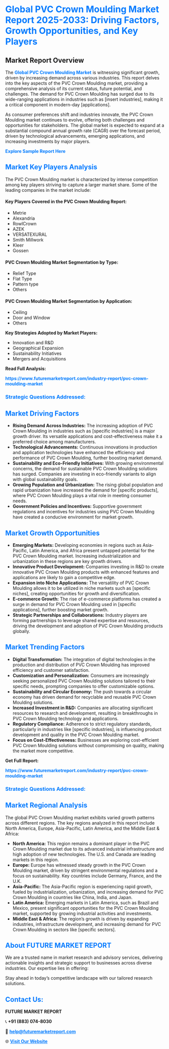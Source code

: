 <h1 style="color: #007BFF;">Global PVC Crown Moulding Market Report 2025-2033: Driving Factors, Growth Opportunities, and Key Players</h1>

<section id="overview">
<h2>Market Report Overview</h2>
<p>The <a href="https://www.futuremarketreport.com/industry-report/pvc-crown-moulding-market" style="color: #007BFF; text-decoration: none;"><strong>Global PVC Crown Moulding Market</strong></a> is witnessing significant growth, driven by increasing demand across various industries. This report delves into the key aspects of the PVC Crown Moulding market, providing a comprehensive analysis of its current status, future potential, and challenges. The demand for PVC Crown Moulding has surged due to its wide-ranging applications in industries such as [insert industries], making it a critical component in modern-day [applications].</p>
<p>As consumer preferences shift and industries innovate, the PVC Crown Moulding market continues to evolve, offering both challenges and opportunities for stakeholders. The global market is expected to expand at a substantial compound annual growth rate (CAGR) over the forecast period, driven by technological advancements, emerging applications, and increasing investments by major players.</p>
</section>

<section id="overview">
<p><a href="https://www.futuremarketreport.com/request-sample/reportId=55909" style="color: #007BFF; text-decoration: none;"><strong>Explore Sample Report Here</strong></a></p>
</section>

<section id="key-players">
<h2 style="color: #007BFF;">Market Key Players Analysis</h2>
<p>The PVC Crown Moulding market is characterized by intense competition among key players striving to capture a larger market share. Some of the leading companies in the market include:</p>
<h4>Key Players Covered in the PVC Crown Moulding Report:</h4>
<ul><li>Metrie</li><li>Alexandria</li><li>RowlCrown</li><li>AZEK</li><li>VERSATEXURAL</li><li>Smith Millwork</li><li>Kleer</li><li>Gossen</li></ul>
<h4>PVC Crown Moulding Market Segmentation by Type:</h4>
<ul><li>Relief Type</li><li>Flat Type</li><li>Pattern type</li><li>Others</li></ul>

<h4>PVC Crown Moulding Market Segmentation by Application:</h4>
<ul><li>Ceiling</li><li>Door and Window</li><li>Others</li></ul>
<p><strong>Key Strategies Adopted by Market Players:</strong></p>
<ul>
<li>Innovation and R&D</li>
<li>Geographical Expansion</li>
<li>Sustainability Initiatives</li>
<li>Mergers and Acquisitions</li>
</ul>
</section>

<section>
<p><strong>Read Full Analysis: </strong></p><a href="https://www.futuremarketreport.com/industry-report/pvc-crown-moulding-market" style="color: #007BFF; text-decoration: none;"><strong>https://www.futuremarketreport.com/industry-report/pvc-crown-moulding-market</strong></a>
<h3 style="color: #007BFF;">Strategic Questions Addressed:</h3>
</section>

<section id="driving-factors">
<h2 style="color: #007BFF;">Market Driving Factors</h2>
<ul>
<li><strong>Rising Demand Across Industries:</strong> The increasing adoption of PVC Crown Moulding in industries such as [specific industries] is a major growth driver. Its versatile applications and cost-effectiveness make it a preferred choice among manufacturers.</li>
<li><strong>Technological Advancements:</strong> Continuous innovations in production and application technologies have enhanced the efficiency and performance of PVC Crown Moulding, further boosting market demand.</li>
<li><strong>Sustainability and Eco-Friendly Initiatives:</strong> With growing environmental concerns, the demand for sustainable PVC Crown Moulding solutions has surged. Companies are investing in eco-friendly variants to align with global sustainability goals.</li>
<li><strong>Growing Population and Urbanization:</strong> The rising global population and rapid urbanization have increased the demand for [specific products], where PVC Crown Moulding plays a vital role in meeting consumer needs.</li>
<li><strong>Government Policies and Incentives:</strong> Supportive government regulations and incentives for industries using PVC Crown Moulding have created a conducive environment for market growth.</li>
</ul>
</section>

<section id="growth-opportunities">
<h2 style="color: #007BFF;">Market Growth Opportunities</h2>
<ul>
<li><strong>Emerging Markets:</strong> Developing economies in regions such as Asia-Pacific, Latin America, and Africa present untapped potential for the PVC Crown Moulding market. Increasing industrialization and urbanization in these regions are key growth drivers.</li>
<li><strong>Innovative Product Development:</strong> Companies investing in R&D to create innovative PVC Crown Moulding products with enhanced features and applications are likely to gain a competitive edge.</li>
<li><strong>Expansion into Niche Applications:</strong> The versatility of PVC Crown Moulding allows it to be utilized in niche markets such as [specific niches], creating opportunities for growth and diversification.</li>
<li><strong>E-commerce Growth:</strong> The rise of e-commerce platforms has created a surge in demand for PVC Crown Moulding used in [specific applications], further boosting market growth.</li>
<li><strong>Strategic Partnerships and Collaborations:</strong> Industry players are forming partnerships to leverage shared expertise and resources, driving the development and adoption of PVC Crown Moulding products globally.</li>
</ul>
</section>

<section id="trending-factors">
<h2 style="color: #007BFF;">Market Trending Factors</h2>
<ul>
<li><strong>Digital Transformation:</strong> The integration of digital technologies in the production and distribution of PVC Crown Moulding has improved efficiency and customer satisfaction.</li>
<li><strong>Customization and Personalization:</strong> Consumers are increasingly seeking personalized PVC Crown Moulding solutions tailored to their specific needs, prompting companies to offer customizable options.</li>
<li><strong>Sustainability and Circular Economy:</strong> The push towards a circular economy has driven demand for recyclable and reusable PVC Crown Moulding solutions.</li>
<li><strong>Increased Investment in R&D:</strong> Companies are allocating significant resources to research and development, resulting in breakthroughs in PVC Crown Moulding technology and applications.</li>
<li><strong>Regulatory Compliance:</strong> Adherence to strict regulatory standards, particularly in industries like [specific industries], is influencing product development and quality in the PVC Crown Moulding market.</li>
<li><strong>Focus on Cost-Effectiveness:</strong> Businesses are exploring cost-efficient PVC Crown Moulding solutions without compromising on quality, making the market more competitive.</li>
</ul>
</section>

<section>
<p><strong>Get Full Report: </strong></p><a href="https://www.futuremarketreport.com/industry-report/pvc-crown-moulding-market" style="color: #007BFF; text-decoration: none;"><strong>https://www.futuremarketreport.com/industry-report/pvc-crown-moulding-market</strong></a>
<h3 style="color: #007BFF;">Strategic Questions Addressed:</h3>
</section>


<section id="regional-analysis">
<h2 style="color: #007BFF;">Market Regional Analysis</h2>
<p>The global PVC Crown Moulding market exhibits varied growth patterns across different regions. The key regions analyzed in this report include North America, Europe, Asia-Pacific, Latin America, and the Middle East & Africa:</p>
<ul>
<li><strong>North America:</strong> This region remains a dominant player in the PVC Crown Moulding market due to its advanced industrial infrastructure and high adoption of new technologies. The U.S. and Canada are leading markets in this region.</li>
<li><strong>Europe:</strong> Europe has witnessed steady growth in the PVC Crown Moulding market, driven by stringent environmental regulations and a focus on sustainability. Key countries include Germany, France, and the U.K.</li>
<li><strong>Asia-Pacific:</strong> The Asia-Pacific region is experiencing rapid growth, fueled by industrialization, urbanization, and increasing demand for PVC Crown Moulding in countries like China, India, and Japan.</li>
<li><strong>Latin America:</strong> Emerging markets in Latin America, such as Brazil and Mexico, present significant opportunities for the PVC Crown Moulding market, supported by growing industrial activities and investments.</li>
<li><strong>Middle East & Africa:</strong> The region’s growth is driven by expanding industries, infrastructure development, and increasing demand for PVC Crown Moulding in sectors like [specific sectors].</li>
</ul>
</section>

<footer>
<h2 style="color: #007BFF;">About FUTURE MARKET REPORT</h2>
<p>We are a trusted name in market research and advisory services, delivering actionable insights and strategic support to businesses across diverse industries. Our expertise lies in offering:</p>

<p>Stay ahead in today’s competitive landscape with our tailored research solutions.</p>

<h2 style="color: #007BFF;">Contact Us:</h2>
<p><strong>FUTURE MARKET REPORT</strong></p>
<p>📞 <strong>+91 (883) 074-8030</strong></p>
<p>📧 <strong><a href="mailto:help@futuremarketreport.com" style="color: #007BFF;">help@futuremarketreport.com</a></strong></p>
<p>🌐 <strong><a href="https://www.futuremarketreport.com/" style="color: #007BFF;">Visit Our Website</a></strong></p>
</footer>